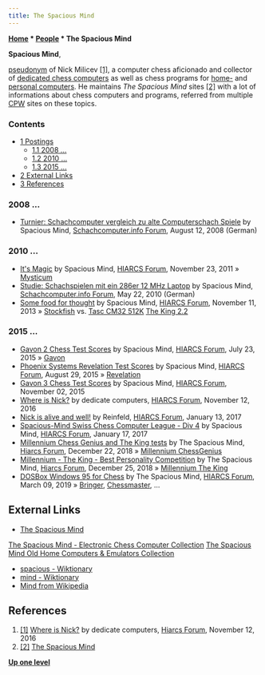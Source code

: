 ```yaml
---
title: The Spacious Mind
---
```

**[Home](Home "Home") \* [People](People "People") \* The Spacious Mind**


**Spacious Mind**,  

[pseudonym](https://en.wikipedia.org/wiki/Pseudonym) of Nick Milicev <a id="cite-note-1" href="#cite-ref-1">[1]</a>, a computer chess aficionado and collector of [dedicated chess computers](Dedicated_Chess_Computers "Dedicated Chess Computers") as well as chess programs for [home-](https://en.wikipedia.org/wiki/Home_computer) and [personal computers](https://en.wikipedia.org/wiki/Personal_computer). He maintains *The Spacious Mind* sites <a id="cite-note-2" href="#cite-ref-2">[2]</a> with a lot of informations about chess computers and programs, referred from multiple [CPW](Home "Home") sites on these topics.



### Contents


* [1 Postings](#postings)
	+ [1.1 2008 ...](#2008-...)
	+ [1.2 2010 ...](#2010-...)
	+ [1.3 2015 ...](#2015-...)
* [2 External Links](#external-links)
* [3 References](#references)






### 2008 ...


* [Turnier: Schachcomputer vergleich zu alte Computerschach Spiele](http://www.schachcomputer.info/forum/f11/schachcomputer-vergleich-zu-alte-computerschach-spiele-1948-2.html) by Spacious Mind, [Schachcomputer.info Forum](Computer_Chess_Forums "Computer Chess Forums"), August 12, 2008 (German)


### 2010 ...


* [It's Magic](http://www.hiarcs.net/forums/viewtopic.php?t=4546) by Spacious Mind, [HIARCS Forum](Computer_Chess_Forums "Computer Chess Forums"), November 23, 2011 » [Mysticum](index.php?title=Mysticum&action=edit&redlink=1 "Mysticum (page does not exist)")
* [Studie: Schachspielen mit ein 286er 12 MHz Laptop](http://www.schachcomputer.info/forum/showthread.php?t=3531) by Spacious Mind, [Schachcomputer.info Forum](Computer_Chess_Forums "Computer Chess Forums"), May 22, 2010 (German)
* [Some food for thought](http://hiarcs.net/forums/viewtopic.php?t=6425) by Spacious Mind, [HIARCS Forum](Computer_Chess_Forums "Computer Chess Forums"), November 11, 2013 » [Stockfish](Stockfish "Stockfish") vs. [Tasc CM32 512K](ChessMachine "ChessMachine") [The King 2.2](The_King "The King")


### 2015 ...


* [Gavon 2 Chess Test Scores](http://www.hiarcs.net/forums/viewtopic.php?t=7306) by Spacious Mind, [HIARCS Forum](Computer_Chess_Forums "Computer Chess Forums"), July 23, 2015 » [Gavon](Gavon "Gavon")
* [Phoenix Systems Revelation Test Scores](http://www.hiarcs.net/forums/viewtopic.php?t=7381) by Spacious Mind, [HIARCS Forum](Computer_Chess_Forums "Computer Chess Forums"), August 29, 2015 » [Revelation](Revelation "Revelation")
* [Gavon 3 Chess Test Scores](http://www.hiarcs.net/forums/viewtopic.php?t=7490) by Spacious Mind, [HIARCS Forum](Computer_Chess_Forums "Computer Chess Forums"), November 02, 2015
* [Where is Nick?](http://www.hiarcs.net/forums/viewtopic.php?t=8120) by dedicate computers, [HIARCS Forum](Computer_Chess_Forums "Computer Chess Forums"), November 12, 2016
* [Nick is alive and well!](http://www.hiarcs.net/forums/viewtopic.php?t=8206) by Reinfeld, [HIARCS Forum](Computer_Chess_Forums "Computer Chess Forums"), January 13, 2017
* [Spacious-Mind Swiss Chess Computer League - Div 4](http://www.hiarcs.net/forums/viewtopic.php?t=8211) by Spacious Mind, [HIARCS Forum](Computer_Chess_Forums "Computer Chess Forums"), January 17, 2017
* [Millennium Chess Genius and The King tests](https://www.hiarcs.net/forums/viewtopic.php?t=9277) by The Spacious Mind, [Hiarcs Forum](Computer_Chess_Forums "Computer Chess Forums"), December 22, 2018 » [Millennium ChessGenius](Millennium_ChessGenius "Millennium ChessGenius")
* [Millennium - The King - Best Personality Competition](https://www.hiarcs.net/forums/viewtopic.php?t=9287) by The Spacious Mind, [Hiarcs Forum](Computer_Chess_Forums "Computer Chess Forums"), December 25, 2018 » [Millennium The King](Millennium_The_King "Millennium The King")
* [DOSBox Windows 95 for Chess](http://hiarcs.net/forums/viewtopic.php?t=9403&start=16) by The Spacious Mind, [HIARCS Forum](Computer_Chess_Forums "Computer Chess Forums"), March 09, 2019 » [Bringer](Bringer "Bringer"), [Chessmaster](Chessmaster "Chessmaster"), ...


## External Links


* [The Spacious Mind](http://www.spacious-mind.com/index.html)


 [The Spacious Mind - Electronic Chess Computer Collection](http://www.spacious-mind.com/html/collection.html)
 [The Spacious Mind Old Home Computers & Emulators Collection](http://www.spacious-mind.com/html/computers.html)
* [spacious - Wiktionary](https://en.wiktionary.org/wiki/spacious)
* [mind - Wiktionary](https://en.wiktionary.org/wiki/mind)
* [Mind from Wikipedia](https://en.wikipedia.org/wiki/Mind)


## References


1. <a id="cite-ref-1" href="#cite-note-1">[1]</a> [Where is Nick?](http://www.hiarcs.net/forums/viewtopic.php?t=8120) by dedicate computers, [Hiarcs Forum](Computer_Chess_Forums "Computer Chess Forums"), November 12, 2016
2. <a id="cite-ref-2" href="#cite-note-2">[2]</a> [The Spacious Mind](https://www.spacious-mind.com/index.html)

**[Up one level](People "People")**







 
